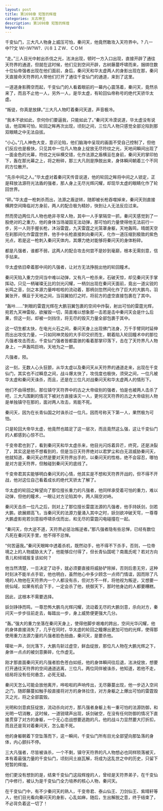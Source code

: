 ```yaml
---
layout: post
title: 第1698章 短暂的辉煌
categories: 太古神王
description: 第1698章 短暂的辉煌
keywords:
---
```


千变仙门，三大凡人物身上威压可怕，秦问天，他竟然敢攻入天符界中。? 八一中??文 Ｗ㈠Ｗ?Ｗ?．㈧８１ＺＷ．ＣＯＭ

“走。”三人目光中射出杀伐之光，法决出现，顿时一方入口出现，直接开辟了通往天符界的通道，但就在这时候，他们见到空间开辟，古树藤蔓呼啸而来，捆绑住数十位仙帝强者出现在他们面前，身后，秦问天和华太虚两人的身影出现在那，秦问天直接命天符界的人带他们打开了通往千变仙门的通道，来到了这里。

一道道身影腾空而起，千变仙门的人看着眼前的一幕内心震荡着，秦问天，竟然杀来了，而且不止他一人，另外一人，是华太虚，有轮回仙帝称号的绝代天骄华太虚。

“叛徒，你真是放肆。”三大凡人物盯着秦问天道，声音极冷。

“我本不欲如此，奈何你们要逼我，只能如此了。”秦问天冷漠说道，华太虚没有说话，他双眸可怕，轮回之眸再次出现，顷刻之间，三位凡人物只感觉全部沦陷到那双眼睛之中无法自拔。

“小心。”几人神色大变，意识沦陷，他们脑海中呈现的画面不受自己控制了，但他们反应也是极快，只见其中一位凡人物身上绽放无尽符纹之光，天地间瞬间出现了一面金色的光幕，符纹之光纵横交错，化作法源之盾横亘在身前，秦问天的掌印拍下，轰在那光幕之上，将之粉碎，那三大凡则是挣脱出来，身体瞬间朝着三个不同的方位散开。

“先杀中间之人。”华太虚对着秦问天传音说道，他的轮回之眸将中间之人锁定，正是释放法源符光法盾的强者，那人身上无尽光辉闪耀，却现华太虚的眼睛化作了轮回世界。

“砰。”华太虚一枪刺杀而出，法源之盾逆转，随即被长枪吞噬掉来，秦问天则直接横跨空间降临对方身前，两人的配合极为精妙，快到让人无法反应过来。

然而旁边两位凡人物也绝非寻常人物，其中一人手掌隔空一抓，秦问天感觉到了一股绝对的之重力，他的身体当场凝固无法动弹，那可怕的力量使得他无法前行一步，另一人则手握长枪，沐浴雷霆，九天雷霆之光笼罩身躯，天地轰鸣，晴朗天空在刹那间化作雷霆世界，他手中长枪直接刺向秦问天，化作一道压缩到极致的紫色光点，若是这一枪刺入秦问天体内，其爆力绝对能够将秦问天的身体粉碎。

都是凡强者，谁都不弱，这两人的配合攻击何尝不是妙到毫巅，根本无需刻意，信手拈来。

华太虚依旧牵着那中间的凡强者，让对方无法挣脱出他的轮回瞳术。

秦问天陷入重力空间当中难以动弹，又有凡一枪杀来，石破天惊，却见秦问天手掌挥动，只见一柄璀璨无比的剑光闪耀，一柄剑出现在秦问天面前，竟出一道尖锐的长鸣之音，剑之本源力量哗啦啦的流动着，那柄剑忽然间化作了巨大的大鹏鸟，羽翼张开，横亘于天地之间，当羽翼拍打之时，将前方的虚空直接包裹在了其中。

“轰咔……”刺眼的雷霆光辉在大鹏羽翼包裹的空间中炸裂，射出可怕的雷霆光辉，宛若九天神雷般，欲摧毁一切，简直难以想象那一击若是击中秦问天会是什么后果，但这一刻，却被一剑挡住，将无尽的毁灭力量全部包裹于其中。

这一切生都太快，在电光火石之间，秦问天身上出现佛门法身，万千手臂同时延伸而出出攻伐力量，一只如同神灵般的大手印交织而生，朝着陷入轮回瞳术中的那位凡强者攻击而去，千变仙门强者皆都震骇的看着那掌印落下，击在了天符界凡人物身上，一声轰鸣巨响，天地为之一颤。

凡强者，陨。

这一刻，无数人心头狂颤，从华太虚以及秦问天从天符界的通道走来，出现在千变仙门，其实也不过瞬息之间，战斗爆太快了，攻伐度也极快，须臾之间，一位凡被华太虚和秦问天诛杀，而且，还是在三位凡对战秦问天和华太虚两人的情形下。

他们不由得想到，那位镇守天符界中的古之大帝级别的强者，怕是也被两人击杀了吧，三大凡围剿的情况下被对方直接诛灭一人，更何况天符界的古之大帝级别人物是单独镇守在那的，面对两人攻击，焉能不死。

秦问天，因为在长青仙国之时诛杀过一位凡，因而号称天下第一人，果然极为可怕。

只是轮回大帝华太虚，他竟然也踏足了这一层次，而且竟然这么强，这让千变仙门的人都感到心惊不已。

千变帝君也到了，看到秦问天和华太虚杀来，他目光闪烁着异芒，终究，还是决裂了，其实这是他不想看到的，但是当日天符界绝对以君梦尘和白无涯威胁秦问天，他就知道，秦问天必然是要对天符界出手的，以秦问天的性格，绝不会容忍，哪怕是对方是天符界，但触碰到秦问天的底线了。

千变帝君其实能够明白秦问天的心情，他其实是不想和天符界开战的，但不得不开战，他对这位自己看着成长的绝代天骄太了解了。

华太虚的轮回之眸望向了那位擅长重力的凡强者，他同样承受着可怕的重力，难以动弹，但他的瞳术，一眼让对方沦陷其中，两人隔空对峙。

秦问天击杀一位凡之后，则对上了那位擅长雷霆法源的凡强者，他手持妖剑，剑若大鹏，欲展翅高飞，当秦问天的法源力量涌入其中之时，妖剑欲冲破天穹，一尊尊大鹏虚影宛若剑意般呼啸杀伐而出，和无尽的雷霆闪电碰撞在一起。

“秦问天，你大逆不道，天符界必惩治叛逆者。”那凡强者隐有些忌惮，已经有数位凡死在秦问天手里，他不得不忌惮。

“何苦逼我。”秦问天眼眸中透着杀机，既然动手，他不得不下杀手，否则，一位帝境之上的人物威胁太大了，他能够应付得了，但长青仙国呢？南凰氏呢？若对方向青儿和倾城报复该如何？

他当然清楚，一旦决定了动手，就必须要直接将威胁铲除掉，否则后患无穷，这种时刻决不能半点手软，他也明白，虽然他心中多少顾念一点师门情谊，因而除了凡境的人物他在天符界内一个人都没有杀，但对方不一样，将他视为叛逆，又想要一统仙域，如果有机会下手，一定会杀了他，统御天下，那时他身边的人都要糟糕。

因此，这根本不需要选择。

妖剑铮铮而鸣，一尊恐怖大鹏鸟光辉闪耀，流动着无尽的大鹏剑意，杀向对方，秦问天一步步往前走去，每踏出一步，身上威势便更强大几分。

“轰。”强大的重力坐落在秦问天身上，使得他脚步艰难的跨出，空间光华闪耀，他的身体直接消失了，几乎在同时，华太虚的轮回之瞳爆出更加可怕的光辉，使得那使用重力法源力量的凡强者脸色扭曲，秦问天，是要杀他。

噗呲一声，剑光落下，大鹏鸟斩过虚空，鲜血绽放，那位凡人物在大鹏光辉之下，身体一点点的被剑意撕碎，化作虚无。

刚才那直面秦问天的凡强者脸色苍白如纸，他的身体瞬间往后退，法决绽放，想要打开通往天符界的空间通道逃离，三位凡，两位同伴被诛杀，他知道，若他不走，结局将没有任何悬念，必死无疑。

秦问天怎么可能会放他离开，哗啦啦的声响传出，无尽藤蔓出现，他一步迈入空间之门，随即藤蔓如触手般直接将对方的身体拉住，对方身躯之上爆出可怕的雷霆毁灭之光，将之全部震毁。

光明和剑意疯狂绽放，流动杀向对方，那凡强者身躯上有一重可怕的法源防御，和光明一切消散，这时候，一道锐啸声出现，妖剑破空，在没有任何防御的情况下直接贯穿了对方的身躯，一个无心恋战想要逃跑的凡，他的战斗力显然要大打折扣，而且还是背对着秦问天，怎么能不死。

他的身躯朝着下空坠落而下，这一瞬间，千变仙门所有目光全部望向那坠落的身体，内心颤抖不停。

三大凡强者，尽皆被诛杀，一个不剩，镇守天符界的凡人物想必也同样陨落被灭，本有着最强力量的千变仙门，顷刻间土崩瓦解，将成为这乱世之中的历史，只留下短暂的辉煌。

他们更没有想到的是，结束千变仙门这段辉煌的人，曾经是天符界弟子，在千变仙门中修行，被认为是千变仙门全力培养的核心人物，秦问天。

在千变仙门中，有不少秦问天的熟人，千变帝君、泰山仙王、刀剑仙王、紫晴轩等人，他们目光看向秦问天的身影，心乱如麻，随后，生出解脱之意，终于结束了，不必背负着这一切了！
